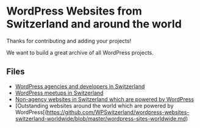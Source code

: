# WordPress Websites from Switzerland and around the world

Thanks for contributing and adding your projects!

We want to build a great archive of all WordPress projects.

## Files
* [WordPress agencies and developers in Switzerland](https://github.com/WPSwitzerland/wordpress-websites-switzerland-worldwide/blob/master/wordpress-developers-and-agencies-switzerland.md)
* [WordPress meetups in Switzerland](https://github.com/WPSwitzerland/wordpress-websites-switzerland-worldwide/blob/master/wordpress-meetups-switzerland.md)
* [Non-agency websites in Switzerland which are powered by WordPress](https://github.com/WPSwitzerland/wordpress-websites-switzerland-worldwide/blob/master/wordpress-sites-in-switzerland.md)
* [Outstanding websites around the world which are powered by WordPress[(https://github.com/WPSwitzerland/wordpress-websites-switzerland-worldwide/blob/master/wordpress-sites-worldwide.md)

